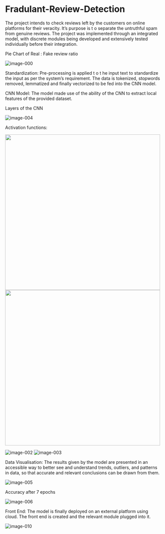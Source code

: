 # Fradulant-Review-Detection
The project intends to check reviews left by the customers on online platforms for their veracity. It’s purpose is t o separate the untruthful spam from genuine reviews. The project was implemented through an integrated model, with discrete modules being developed and extensively tested individually before their integration.

Pie Chart of Real : Fake review ratio

![image-000](https://user-images.githubusercontent.com/72322378/143286392-d55482b3-734a-4d4f-a7d5-0b2bc132711c.jpg)


Standardization: Pre-processing is applied t o t he input text to standardize the input as per the system’s requirement. The data is tokenized, stopwords removed, lemmatized and finally vectorized to be fed into the CNN model.


CNN Model: The model made use of the ability of the CNN to extract local features of the provided dataset.

Layers of the CNN

![image-004](https://user-images.githubusercontent.com/72322378/143286837-06644c4c-07be-4ac6-954b-4243f8c9015b.jpg)

Activation functions:

<img src="https://user-images.githubusercontent.com/72322378/143286882-aa09c3ec-104b-4425-a383-57dbb3f268f1.jpg" width="500">
<img src="https://user-images.githubusercontent.com/72322378/143286894-1fe9ee38-cc6c-48d3-a576-afea92df3ad9.jpg " width="500">



![image-002](https://user-images.githubusercontent.com/72322378/143286882-aa09c3ec-104b-4425-a383-57dbb3f268f1.jpg )
![image-003](https://user-images.githubusercontent.com/72322378/143286894-1fe9ee38-cc6c-48d3-a576-afea92df3ad9.jpg )




Data Visualisation: The results given by the model are presented in an accessible way to better see and understand trends, outliers, and patterns in data, so that accurate and relevant conclusions can be drawn from them.

![image-005](https://user-images.githubusercontent.com/72322378/143287028-74e0befd-28ff-4801-93c7-59c84e206f8d.jpg)

Accuracy after 7 epochs

![image-006](https://user-images.githubusercontent.com/72322378/143287192-3ba79630-749c-4975-995a-3d0dbab8d5a3.jpg)




Front End: The model is finally deployed on an external platform using cloud. The front end is created and the relevant module plugged into it.

![image-010](https://user-images.githubusercontent.com/72322378/143287316-20caffe2-edda-4de2-8501-c837e0fe9ab5.jpg)



